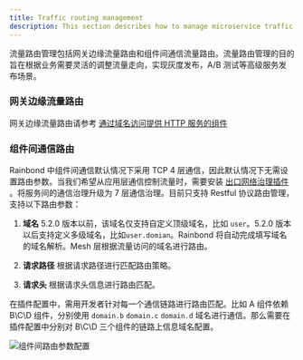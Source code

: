 ```yaml
---
title: Traffic routing management
description: This section describes how to manage microservice traffic routing based on Rainbond
---
```


流量路由管理包括网关边缘流量路由和组件间通信流量路由。流量路由管理的目的旨在根据业务需要灵活的调整流量走向，实现灰度发布，A/B 测试等高级服务发布场景。

### 网关边缘流量路由

网关边缘流量路由请参考 [通过域名访问提供 HTTP 服务的组件](/docs/use-manual/team-manage/gateway/rules/domain)

### 组件间通信路由

Rainbond 中组件间通信默认情况下采用 TCP 4 层通信，因此默认情况下无需设置路由参数。当我们希望从应用层通信控制流量时，需要安装 [出口网络治理插件](/docs/use-manual/team-manage/plugin-manage/) 。将服务间的通信治理升级为 7 层通信治理。目前只支持 Restful 协议路由管理，支持以下路由参数：

1. <b>域名</b> 5.2.0 版本以前，该域名仅支持自定义顶级域名，比如 `user`。5.2.0 版本以后支持定义多级域名，比如`user.domian`。Rainbond 将自动完成填写域名的域名解析。Mesh 层根据流量访问的域名进行路由。

2. <b>请求路径</b> 根据请求路径进行匹配路由策略。

3. <b>请求头</b> 根据请求头信息进行路由匹配。

在插件配置中，需用开发者针对每一个通信链路进行路由匹配。比如 A 组件依赖 B\C\D 组件，分别使用 `domain.b` `domain.c` `domain.d` 域名进行通信。那么需要在插件配置中分别对 B\C\D 三个组件的链路上信息域名配置。

![组件间路由参数配置](https://grstatic.oss-cn-shanghai.aliyuncs.com/docs/5.2/plugin.png)
